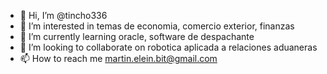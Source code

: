 - 👋 Hi, I’m @tincho336
- 👀 I’m interested in  temas de economia, comercio exterior, finanzas
- 🌱 I’m currently learning  oracle, software de despachante
- 💞️ I’m looking to collaborate on  robotica aplicada a relaciones aduaneras
- 📫 How to reach me  martin.elein.bit@gmail.com

<!---
tincho336/tincho336 is a ✨ special ✨ repository because its `README.md` (this file) appears on your GitHub profile.
You can click the Preview link to take a look at your changes.
--->
